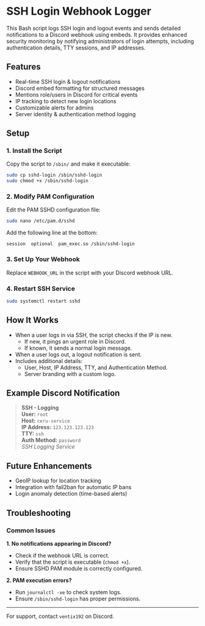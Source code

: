 # SSH Login Webhook Logger

This Bash script logs SSH login and logout events and sends detailed notifications to a Discord webhook using embeds. It provides enhanced security monitoring by notifying administrators of login attempts, including authentication details, TTY sessions, and IP addresses.

## Features

- Real-time SSH login & logout notifications  
- Discord embed formatting for structured messages  
- Mentions role/users in Discord for critical events  
- IP tracking to detect new login locations  
- Customizable alerts for admins  
- Server identity & authentication method logging  

## Setup

### 1. Install the Script
Copy the script to `/sbin/` and make it executable:
```bash
sudo cp sshd-login /sbin/sshd-login
sudo chmod +x /sbin/sshd-login
```

### 2. Modify PAM Configuration
Edit the PAM SSHD configuration file:
```bash
sudo nano /etc/pam.d/sshd
```
Add the following line at the bottom:
```plaintext
session  optional  pam_exec.so /sbin/sshd-login
```

### 3. Set Up Your Webhook
Replace `WEBHOOK_URL` in the script with your Discord webhook URL.

### 4. Restart SSH Service
```bash
sudo systemctl restart sshd
```

## How It Works

- When a user logs in via SSH, the script checks if the IP is new.
  - If new, it pings an urgent role in Discord.
  - If known, it sends a normal login message.
- When a user logs out, a logout notification is sent.
- Includes additional details:
  - User, Host, IP Address, TTY, and Authentication Method.
  - Server branding with a custom logo.

## Example Discord Notification

> **SSH - Logging**  
> **User:** `root`  
> **Host:** `ceru-service`  
> **IP Address:** `123.123.123.123`  
> **TTY:** `ssh`  
> **Auth Method:** `password`  
> *SSH Logging Service*  

## Future Enhancements

- GeoIP lookup for location tracking  
- Integration with fail2ban for automatic IP bans  
- Login anomaly detection (time-based alerts)  

## Troubleshooting

### Common Issues

**1. No notifications appearing in Discord?**  
- Check if the webhook URL is correct.  
- Verify that the script is executable (`chmod +x`).  
- Ensure SSHD PAM module is correctly configured.

**2. PAM execution errors?**  
- Run `journalctl -xe` to check system logs.  
- Ensure `/sbin/sshd-login` has proper permissions.

---

For support, contact `ventix192` on Discord.
